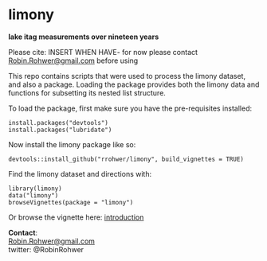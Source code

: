 # limony
**lake itag measurements over nineteen years**

Please cite: INSERT WHEN HAVE- for now please contact Robin.Rohwer@gmail.com before using

This repo contains scripts that were used to process the limony dataset, and also a package. Loading the package provides both the limony data and functions for subsetting its nested list structure. 

To load the package, first make sure you have the pre-requisites installed:
```
install.packages("devtools")
install.packages("lubridate")
```

Now install the limony package like so:
```
devtools::install_github("rrohwer/limony", build_vignettes = TRUE)
```

Find the limony dataset and directions with:
```
library(limony)
data("limony")
browseVignettes(package = "limony")
```
Or browse the vignette here: [introduction](https://htmlpreview.github.io/?https://github.com/rrohwer/limony/blob/main/introduction.html)

**Contact**:  
Robin.Rohwer@gmail.com  
twitter: @RobinRohwer
